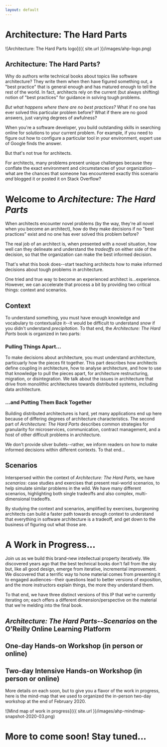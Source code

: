 ```yaml
---
layout: default
---
```


# Architecture: The Hard Parts

![Architecture: The Hard Parts logo]({{ site.url }}/images/ahp-logo.png)


## Architecture: The Hard Parts?

Why do authors write technical books about topics like software architecture? They write them when then have figured something out, a "best practice" that is general enough and has matured enough to tell the rest of the world. In fact, architects rely on the current (but always shifting) notion of "best practices" for guidance in solving tough problems.

_But what happens where there are no best practices?_ What if no one has ever solved this particular problem before? What if there are no good answers, just varying degrees of awfulness?


When you're a software developer, you build outstanding skills in searching online for solutions to your current problem. For example, if you need to figure out how to configure a particular tool in your environment, expert use of Google finds the answer. 

But that's not true for architects.

For architects, many problems present unique challenges because they conflate the exact environment and circumstances of your organization--what are the chances that someone has encountered exactly this scenario _and_ blogged it or posted it on Stack Overflow?

# Welcome to _Architecture: The Hard Parts_

When architects encounter novel problems (by the way, they're all novel when you become an architect), how do they make decisions if no "best practices" exist and no one has ever solved this problem before?

The real job of an architect is, when presented with a novel situation, how well can they delineate and understand the _tradeoffs_ on either side of the decision, so that the organization can make the best informed decision. 

That's what this book does--start teaching architects how to make informed decisions about tough problems in architecture.

One tried and true way to become an experienced architect is...experience. However, we can accelerate that process a bit by providing two critical things: context and scenarios.

## Context
To understand something, you must have enough knowledge and vocabulary to contextualize it--it would be difficult to understand _snow_ if you didn't understand _precipitation_. To that end, the _Architecture: The Hard Parts_ book is organized in two parts: 

### Pulling Things Apart…
To make decisions about architecture, you must understand architecture, particuarly how the pieces fit together. This part describes how architects define coupling in architecture, how to analyse architecture, and how to use that knowledge to pull the pieces apart, for architecture restructuring, migration, or disintegration. We talk about the issues in architecture that drive from monolithic architectures towards distributed systems, including data architecture.

### ...and Putting Them Back Together
Building distributed architectures is hard, yet many applications end up here because of differing degrees of architecture characteristics. The second part of _Architecture: The Hard Parts_ describes common strategies for granularity for microservices, communication, contract management, and a host of other difficult problems in architecture. 

We don't provide silver bullets--rather, we inform readers on how to make informed decisions within different contexts. To that end...

## Scenarios

Interspersed within the context of _Architecture: The Hard Parts_, we have _scenarios_: case studies and exercises that present real-world scenarios, to help simulate similar problems in the wild. We have many different scenarios, highlighting both single tradeoffs and also complex, multi-dimensional tradeoffs. 

By studying the context and scenarios, amplified by  exercises, burgeoning architects can build a faster path towards enough context to understand that everything in software architecture is a tradeoff, and get down to the business of figuring out what those are.

# A Work in Progress...

Join us as we build this brand-new intellectual property iteratively. We discovered years ago that the best technical books don't fall from the sky but, like all good design, emerge from iterative, incremental improvement. We discovered that a terrific way to hone material comes from presenting it to engaged audiences--their questions lead to better versions of exposition, and the more instructors explain things, the more they understand them.

To that end, we have three distinct versions of this IP that we're currently iterating on; each offers a different dimension/perspective on the material that we're melding into the final book.

## _Architecture: The Hard Parts--Scenarios_ on the O'Reilly Online Learning Platform

## One-day Hands-on Workshop (in person or online)

## Two-day Intensive Hands-on Workshop (in person or online)

More details on each soon, but to give you a flavor of the work in progress, here is the mind-map that we used to organized the in-person two-day workshop at the end of February 2020.

![Mind map of work in progress]({{ site.url }}/images/ahp-mindmap-snapshot-2020-03.png)

# More to come soon! Stay tuned...
